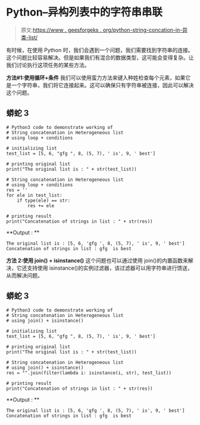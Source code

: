 # Python–异构列表中的字符串串联

> 原文:[https://www . geesforgeks . org/python-string-concation-in-异类-list/](https://www.geeksforgeeks.org/python-string-concatenation-in-heterogeneous-list/)

有时候，在使用 Python 时，我们会遇到一个问题，我们需要找到字符串的连接。这个问题比较容易解决。但是如果我们有混合的数据类型，这可能会变得复杂。让我们讨论执行这项任务的某些方法。

**方法#1:使用循环+条件**
我们可以使用蛮力方法来键入种姓检查每个元素，如果它是一个字符串，我们将它连接起来。这可以确保只有字符串被连接，因此可以解决这个问题。

## 蟒蛇 3

```
# Python3 code to demonstrate working of
# String concatenation in Heterogeneous list
# using loop + conditions

# initializing list
test_list = [5, 6, "gfg ", 8, (5, 7), ' is', 9, ' best']

# printing original list
print("The original list is : " + str(test_list))

# String concatenation in Heterogeneous list
# using loop + conditions
res = ''
for ele in test_list:
    if type(ele) == str:
        res += ele 

# printing result 
print("Concatenation of strings in list : " + str(res))
```

**Output : **

```
The original list is : [5, 6, 'gfg ', 8, (5, 7), ' is', 9, ' best']
Concatenation of strings in list : gfg  is best
```

**方法 2:使用 join() + isinstance()**
这个问题也可以通过使用 join()的内置函数来解决，它还支持使用 isinstance()的实例过滤器，该过滤器可以用字符串进行馈送，从而解决问题。

## 蟒蛇 3

```
# Python3 code to demonstrate working of
# String concatenation in Heterogeneous list
# using join() + isinstance()

# initializing list
test_list = [5, 6, "gfg ", 8, (5, 7), ' is', 9, ' best']

# printing original list
print("The original list is : " + str(test_list))

# String concatenation in Heterogeneous list
# using join() + isinstance()
res = "".join(filter(lambda i: isinstance(i, str), test_list))

# printing result 
print("Concatenation of strings in list : " + str(res))
```

**Output : **

```
The original list is : [5, 6, 'gfg ', 8, (5, 7), ' is', 9, ' best']
Concatenation of strings in list : gfg  is best
```